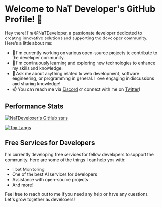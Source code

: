 # Welcome to NaT Developer's GitHub Profile! 👋

Hey there! I'm @NaTDeveloper, a passionate developer dedicated to creating innovative solutions and supporting the developer community. Here's a little about me:

- 🔭 I'm currently working on various open-source projects to contribute to the developer community.
- 🌱 I'm continuously learning and exploring new technologies to enhance my skills and knowledge.
- 💬 Ask me about anything related to web development, software engineering, or programming in general. I love engaging in discussions and sharing knowledge!
- 📫 You can reach me via [Discord](https://discord.com/channels/@me/831085727391154186) or connect with me on [Twitter](https://twitter.com/natthedeveloper)!

## Performance Stats

[![NaTDeveloper's GitHub stats](https://github-readme-stats.vercel.app/api?username=NaTDeveloper&show_icons=true&theme=radical)](https://github.com/NaTDeveloper)

[![Top Langs](https://github-readme-stats.vercel.app/api/top-langs/?username=NaTDeveloper&layout=compact&theme=radical)](https://github.com/NaTDeveloper)

## Free Services for Developers

I'm currently developing free services for fellow developers to support the community. Here are some of the things I can help you with:

- Host Monitoring
- One of the best AI services for developers
- Assistance with open-source projects
- And more!

Feel free to reach out to me if you need any help or have any questions. Let's grow together as developers!
